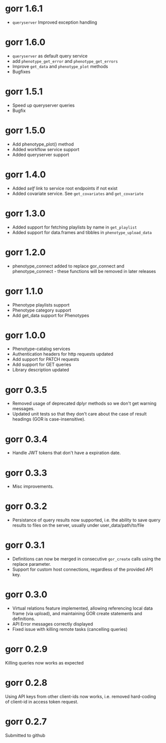 # gorr 1.6.1

* `queryserver` Improved exception handling 

# gorr 1.6.0

* `queryserver` as default query service
* add `phenotype_get_error` and `phenotype_get_errors` 
* Improve `get_data` and `phenotype_plot` methods
* Bugfixes

# gorr 1.5.1

* Speed up queryserver queries
* Bugfix

# gorr 1.5.0

* Add phenotype_plot() method
* Added workflow service support
* Added queryserver support

# gorr 1.4.0

* Added *self* link to service root endpoints if not exist
* Added covariate service. See `get_covariates` and `get_covariate`

# gorr 1.3.0

* Added support for fetching playlists by name in `get_playlist`
* Added support for data.frames and tibbles in `phenotype_upload_data`

# gorr 1.2.0

* phenotype_connect added to replace gor_connect and phenotype_connect - these functions will be removed in later releases

# gorr 1.1.0

* Phenotype playlists support
* Phenotype category support
* Add get_data support for Phenotypes

# gorr 1.0.0

* Phenotype-catalog services
* Authentication headers for http requests updated
* Add support for PATCH requests
* Add support for GET queries
* Library description updated

# gorr 0.3.5

* Removed usage of deprecated dplyr methods so we don't get warning messages.
* Updated unit tests so that they don't care about the case of result headings (GOR is case-insensitive).

# gorr 0.3.4

* Handle JWT tokens that don't have a expiration date.

# gorr 0.3.3

* Misc improvements.

# gorr 0.3.2

* Persistance of query results now supported, i.e. the ability to save query results to files on the server, usually under user_data/path/to/file

# gorr 0.3.1

* Definitions can now be merged in consecutive `gor_create` calls using the replace parameter. 
* Support for custom host connections, regardless of the provided API key.

# gorr 0.3.0

* Virtual relations feature implemented, allowing referencing local data frame (via upload), and maintaining GOR create statements and definitions.
* API Error messages correctly displayed
* Fixed issue with killing remote tasks (cancelling queries)

# gorr 0.2.9

Killing queries now works as expected 

# gorr 0.2.8

Using API keys from other client-ids now works, i.e. removed hard-coding of client-id in access token request.

# gorr 0.2.7

Submitted to github
